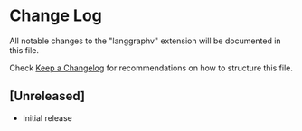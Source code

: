 # Change Log

All notable changes to the "langgraphv" extension will be documented in this file.

Check [Keep a Changelog](http://keepachangelog.com/) for recommendations on how to structure this file.

## [Unreleased]

- Initial release
